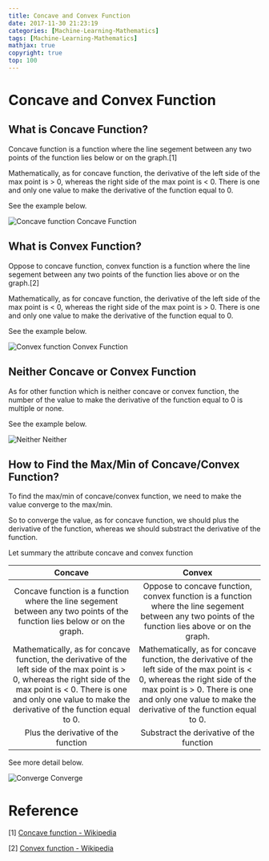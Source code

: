 ```yaml
---
title: Concave and Convex Function
date: 2017-11-30 21:23:19
categories: [Machine-Learning-Mathematics]
tags: [Machine-Learning-Mathematics]
mathjax: true
copyright: true
top: 100
---
```


# Concave and Convex Function

## What is Concave Function?
Concave function is a function where the line segement between any two points of the function lies below or on the graph.[1]

Mathematically, as for concave function, the derivative of the left side of the max point is > 0, whereas the right side of the max point is < 0. There is one and only one value to make the derivative of the function equal to 0.

See the example below.

![Concave function](https://raw.githubusercontent.com/zhichengMLE/MarkdownPhoto/c4798307c21222a06dec48ee4e47e31f990da5e2/__Blog/__Personal%20Understanding/_archive/_images/Concave%20and%20Convex%20Function-Concave%20Function.jpg)
Concave Function

## What is Convex Function?

Oppose to concave function, convex function is a function where the line segement between any two points of the function lies above or on the graph.[2]

Mathematically, as for concave function, the derivative of the left side of the max point is < 0, whereas the right side of the max point is > 0. There is one and only one value to make the derivative of the function equal to 0.

See the example below.

![Convex function](https://raw.githubusercontent.com/zhichengMLE/MarkdownPhoto/c4798307c21222a06dec48ee4e47e31f990da5e2/__Blog/__Personal%20Understanding/_archive/_images/Concave%20and%20Convex%20Function-Convex%20Function.jpg)
Convex Function

## Neither Concave or Convex Function

As for other function which is neither concave or convex function, the number of the value to make the derivative of the function equal to 0 is multiple or none.

See the example below.

![Neither](https://raw.githubusercontent.com/zhichengMLE/MarkdownPhoto/c4798307c21222a06dec48ee4e47e31f990da5e2/__Blog/__Personal%20Understanding/_archive/_images/Concave%20and%20Convex%20Function-Neither.jpg)
Neither


## How to Find the Max/Min of Concave/Convex Function?

To find the max/min of concave/convex function, we need to make the value converge to the max/min.

So to converge the value, as for concave function, we should plus the derivative of the function, whereas we should substract the derivative of the function.



Let summary the attribute concave and convex function

Concave| Convex |
:-------:|:------:|
Concave function is a function where the line segement between any two points of the function lies below or on the graph.|Oppose to concave function, convex function is a function where the line segement between any two points of the function lies above or on the graph.|
Mathematically, as for concave function, the derivative of the left side of the max point is > 0, whereas the right side of the max point is < 0. There is one and only one value to make the derivative of the function equal to 0.|Mathematically, as for concave function, the derivative of the left side of the max point is < 0, whereas the right side of the max point is > 0. There is one and only one value to make the derivative of the function equal to 0.
Plus the derivative of the function | Substract the derivative of the function|


See more detail below.

![Converge](https://raw.githubusercontent.com/zhichengMLE/MarkdownPhoto/c4798307c21222a06dec48ee4e47e31f990da5e2/__Blog/__Personal%20Understanding/_archive/_images/Concave%20and%20Convex%20Function-Optimize.jpg)
Converge


# Reference
[1] [Concave function - Wikipedia](https://en.wikipedia.org/wiki/Concave_function)

[2] [Convex function - Wikipedia](https://en.wikipedia.org/wiki/Convex_function)
